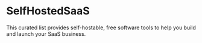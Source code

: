# SelfHostedSaaS
This curated list provides self-hostable, free software tools to help you build and launch your SaaS business.
